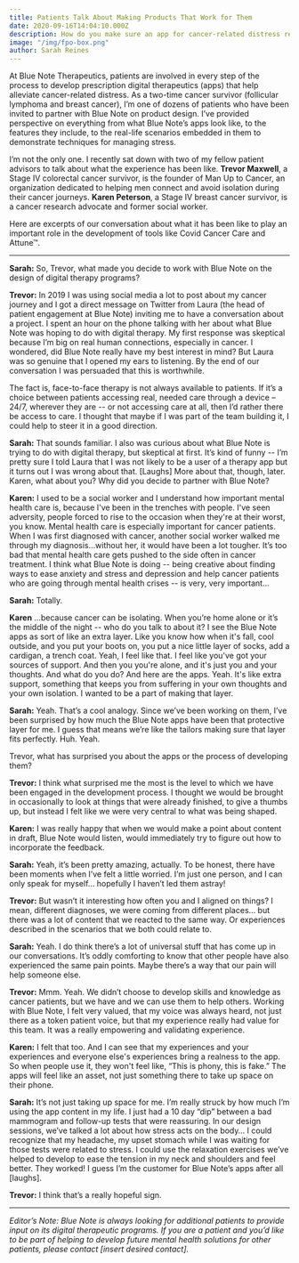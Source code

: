 ```yaml
---
title: Patients Talk About Making Products That Work for Them
date: 2020-09-16T14:04:10.000Z
description: How do you make sure an app for cancer-related distress really works for the millions of cancer patients who struggle with stress and anxiety? Ask real-life patients to help design it.
image: "/img/fpo-box.png"
author: Sarah Reines
---
```


At Blue Note Therapeutics, patients are involved in every step of the process to develop prescription digital therapeutics (apps) that help alleviate cancer-related distress. As a two-time cancer survivor (follicular lymphoma and breast cancer), I’m one of dozens of patients who have been invited to partner with Blue Note on product design. I’ve provided perspective on everything from what Blue Note’s apps look like, to the features they include, to the real-life scenarios embedded in them to demonstrate techniques for managing stress.  

I’m not the only one. I recently sat down with two of my fellow patient advisors to talk about what the experience has been like. **Trevor Maxwell**, a Stage IV colorectal cancer survivor, is the founder of Man Up to Cancer, an organization dedicated to helping men connect and avoid isolation during their cancer journeys. **Karen Peterson**, a Stage IV breast cancer survivor, is a cancer research advocate and former social worker.  

Here are excerpts of our conversation about what it has been like to play an important role in the development of tools like Covid Cancer Care and Attune™.  

---

**Sarah:** So, Trevor, what made you decide to work with Blue Note on the design of digital therapy programs?  

**Trevor:** In 2019 I was using social media a lot to post about my cancer journey and I got a direct message on Twitter from Laura (the head of patient engagement at Blue Note) inviting me to have a conversation about a project. I spent an hour on the phone talking with her about what Blue Note was hoping to do with digital therapy. My first response was skeptical because I’m big on real human connections, especially in cancer. I wondered, did Blue Note really have my best interest in mind? But Laura was so genuine that I opened my ears to listening. By the end of our conversation I was persuaded that this is worthwhile.  

The fact is, face-to-face therapy is not always available to patients. If it’s a choice between patients accessing real, needed care through a device – 24/7, wherever they are -- or not accessing care at all, then I’d rather there be access to care. I thought that maybe if I was part of the team building it, I could help to steer it in a good direction.  

**Sarah:** That sounds familiar. I also was curious about what Blue Note is trying to do with digital therapy, but skeptical at first. It’s kind of funny -- I’m pretty sure I told Laura that I was not likely to be a user of a therapy app but it turns out I was wrong about that. [Laughs] More about that, though, later. Karen, what about you? Why did you decide to partner with Blue Note?   

**Karen:** I used to be a social worker and I understand how important mental health care is, because I've been in the trenches with people. I've seen adversity, people forced to rise to the occasion when they're at their worst, you know. Mental health care is especially important for cancer patients. When I was first diagnosed with cancer, another social worker walked me through my diagnosis…without her, it would have been a lot tougher. It’s too bad that mental health care gets pushed to the side often in cancer treatment. I think what Blue Note is doing -- being creative about finding ways to ease anxiety and stress and depression and help cancer patients who are going through mental health crises -- is very, very important…  

**Sarah:** Totally.  

**Karen** …because cancer can be isolating. When you’re home alone or it’s the middle of the night -- who do you talk to about it? I see the Blue Note apps as sort of like an extra layer. Like you know how when it's fall, cool outside, and you put your boots on, you put a nice little layer of socks, add a cardigan, a trench coat. Yeah, I feel like that. I feel like you've got your sources of support. And then you you're alone, and it's just you and your thoughts. And what do you do? And here are the apps. Yeah. It's like extra support, something that keeps you from suffering in your own thoughts and your own isolation. I wanted to be a part of making that layer.  

**Sarah:** Yeah. That’s a cool analogy. Since we’ve been working on them, I’ve been surprised by how much the Blue Note apps have been that protective layer for me. I guess that means we’re like the tailors making sure that layer fits perfectly. Huh. Yeah.  

Trevor, what has surprised you about the apps or the process of developing them?  

**Trevor:** I think what surprised me the most is the level to which we have been engaged in the development process. I thought we would be brought in occasionally to look at things that were already finished, to give a thumbs up, but instead I felt like we were very central to what was being shaped.   

**Karen:** I was really happy that when we would make a point about content in draft, Blue Note would listen, would immediately try to figure out how to incorporate the feedback.  

**Sarah:** Yeah, it’s been pretty amazing, actually. To be honest, there have been moments when I’ve felt a little worried. I’m just one person, and I can only speak for myself… hopefully I haven’t led them astray!  

**Trevor:** But wasn’t it interesting how often you and I aligned on things? I mean, different diagnoses, we were coming from different places… but there was a lot of content that we reacted to the same way. Or experiences described in the scenarios that we both could relate to.  

**Sarah:** Yeah. I do think there’s a lot of universal stuff that has come up in our conversations. It’s oddly comforting to know that other people have also experienced the same pain points. Maybe there’s a way that our pain will help someone else.  

**Trevor:** Mmm. Yeah. We didn’t choose to develop skills and knowledge as cancer patients, but we have and we can use them to help others.  Working with Blue Note, I felt very valued, that my voice was always heard, not just there as a token patient voice, but that my experience really had value for this team. It was a really empowering and validating experience.  

**Karen:** I felt that too. And I can see that my experiences and your experiences and everyone else's experiences bring a realness to the app. So when people use it, they won't feel like, “This is phony, this is fake.” The apps will feel like an asset, not just something there to take up space on their phone.  

**Sarah:** It’s not just taking up space for me. I’m really struck by how much I’m using the app content in my life. I just had a 10 day “dip” between a bad mammogram and follow-up tests that were reassuring. In our design sessions, we’ve talked a lot about how stress acts on the body… I could recognize that my headache, my upset stomach while I was waiting for those tests were related to stress.  I could use the relaxation exercises we’ve helped to develop to ease the tension in my neck and shoulders and feel better. They worked! I guess I’m the customer for Blue Note’s apps after all [laughs].  

**Trevor:** I think that’s a really hopeful sign.  

--- 

*Editor’s Note: Blue Note is always looking for additional patients to provide input on its digital therapeutic programs. If you are a patient and you’d like to be part of helping to develop future mental health solutions for other patients, please contact [insert desired contact].*